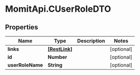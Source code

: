 # MomitApi.CUserRoleDTO

## Properties
Name | Type | Description | Notes
------------ | ------------- | ------------- | -------------
**links** | [**[RestLink]**](RestLink.md) |  | [optional] 
**id** | **Number** |  | [optional] 
**userRoleName** | **String** |  | [optional] 


